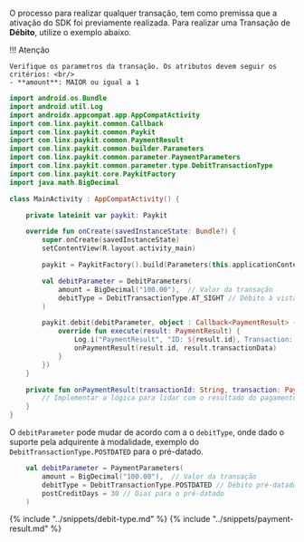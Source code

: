 O processo para realizar qualquer transação, tem como premissa que a ativação do SDK foi previamente realizada. 
Para realizar uma Transação de **Débito**, utilize o exemplo abaixo. 

!!! Atenção 

    Verifique os parametros da transação. Os atributos devem seguir os critérios: <br/>
    - **amount**: MAIOR ou igual a 1

```kotlin
import android.os.Bundle
import android.util.Log
import androidx.appcompat.app.AppCompatActivity
import com.linx.paykit.common.Callback
import com.linx.paykit.common.Paykit
import com.linx.paykit.common.PaymentResult
import com.linx.paykit.common.builder.Parameters
import com.linx.paykit.common.parameter.PaymentParameters
import com.linx.paykit.common.parameter.type.DebitTransactionType
import com.linx.paykit.core.PaykitFactory
import java.math.BigDecimal

class MainActivity : AppCompatActivity() {

    private lateinit var paykit: Paykit

    override fun onCreate(savedInstanceState: Bundle?) {
        super.onCreate(savedInstanceState)
        setContentView(R.layout.activity_main)

        paykit = PaykitFactory().build(Parameters(this.applicationContext, "Débito"))

        val debitParameter = DebitParameters(
            amount = BigDecimal("100.00"),  // Valor da transação
            debitType = DebitTransactionType.AT_SIGHT // Débito à vista
        )

        paykit.debit(debitParameter, object : Callback<PaymentResult> {
            override fun execute(result: PaymentResult) {
                Log.i("PaymentResult", "ID: ${result.id}, Transaction: ${result.transactionData}")
                onPaymentResult(result.id, result.transactionData)
            }
        })
    }

    private fun onPaymentResult(transactionId: String, transaction: PaymentResult) {
        // Implementar a lógica para lidar com o resultado do pagamento
    }
}
```

O `debitParameter` pode mudar de acordo com a o `debitType`, onde dado o suporte pela adquirente à modalidade, exemplo do `DebitTransactionType.POSTDATED`
para o pré-datado.

```kotlin
    val debitParameter = PaymentParameters(
        amount = BigDecimal("100.00"),  // Valor da transação
        debitType = DebitTransactionType.POSTDATED // Débito pré-datado
        postCreditDays = 30 // Dias para o pré-datado
    )
```

{% include "../snippets/debit-type.md" %}
{% include "../snippets/payment-result.md" %}
